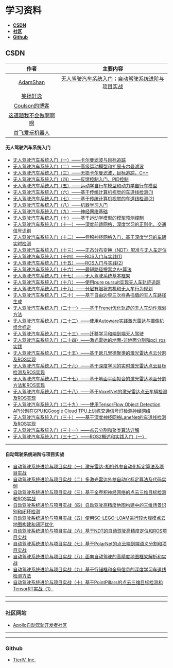 # 学习资料



- [**CSDN**](#CSDN)
- [**社区**](#社区网站)
- [**Github**](#Github)



## CSDN

|                                作者                                |                                                 主要内容                                                 |
| :----------------------------------------------------------------: | :------------------------------------------------------------------------------------------------------: |
| [AdamShan](https://blog.csdn.net/adamshan?spm=1001.2014.3001.5509) | [无人驾驶汽车系统入门](#无人驾驶汽车系统入门)；[自动驾驶系统进阶与项目实战](#自动驾驶系统进阶与项目实战) |
|   [笑扬轩逸](https://blog.csdn.net/yuxuan20062007?t=1&type=blog)   |                                                                                                          |
|  [Coulson的博客](https://blog.csdn.net/weixin_35695879?type=blog)  |                                                                                                          |
| [这道题我不会做啊啊啊](https://blog.csdn.net/weixin_40884570?t=1)  |                                                                                                          |
|       [首飞爱玩机器人](https://blog.csdn.net/shoufei403?t=1)       |                                                                                                          |



#### 无人驾驶汽车系统入门

- [无人驾驶汽车系统入门（一）——卡尔曼滤波与目标追踪](https://blog.csdn.net/AdamShan/article/details/78248421?spm=1001.2014.3001.5501)
- [无人驾驶汽车系统入门（二）——高级运动模型和扩展卡尔曼滤波](https://blog.csdn.net/AdamShan/article/details/78265754?spm=1001.2014.3001.5501)
- [无人驾驶汽车系统入门（三）——无损卡尔曼滤波，目标追踪，C++](https://blog.csdn.net/AdamShan/article/details/78359048?spm=1001.2014.3001.5501)
- [无人驾驶汽车系统入门（四）——反馈控制入门，PID控制](https://blog.csdn.net/AdamShan/article/details/78458325?spm=1001.2014.3001.5501)
- [无人驾驶汽车系统入门（五）——运动学自行车模型和动力学自行车模型](https://blog.csdn.net/AdamShan/article/details/78696874?spm=1001.2014.3001.5501)
- [无人驾驶汽车系统入门（六）——基于传统计算机视觉的车道线检测(1)](https://blog.csdn.net/AdamShan/article/details/78712120?spm=1001.2014.3001.5501)
- [无人驾驶汽车系统入门（七）——基于传统计算机视觉的车道线检测(2)](https://blog.csdn.net/AdamShan/article/details/78733302?spm=1001.2014.3001.5501)
- [无人驾驶汽车系统入门（八）——机器学习入门](https://blog.csdn.net/AdamShan/article/details/78930251?spm=1001.2014.3001.5501)
- [无人驾驶汽车系统入门（九）——神经网络基础](https://blog.csdn.net/AdamShan/article/details/79004784?spm=1001.2014.3001.5501)
- [无人驾驶汽车系统入门（十）——基于运动学模型的模型预测控制](https://blog.csdn.net/AdamShan/article/details/79083755?spm=1001.2014.3001.5501)
- [无人驾驶汽车系统入门（十一）——深度前馈网络，深度学习的正则化，交通信号识别](https://blog.csdn.net/AdamShan/article/details/79127573?spm=1001.2014.3001.5501)
- [无人驾驶汽车系统入门（十二）——卷积神经网络入门，基于深度学习的车辆实时检测](https://blog.csdn.net/AdamShan/article/details/79193775?spm=1001.2014.3001.5501)
- [无人驾驶汽车系统入门（十三）——正态分布变换（NDT）配准与无人车定位](https://blog.csdn.net/AdamShan/article/details/79230612?spm=1001.2014.3001.5501)
- [无人驾驶汽车系统入门（十四）——ROS入门与实践(1)](https://blog.csdn.net/AdamShan/article/details/79653378?spm=1001.2014.3001.5501)
- [无人驾驶汽车系统入门（十五）——ROS入门与实践(2)](https://blog.csdn.net/AdamShan/article/details/79882668?spm=1001.2014.3001.5501)
- [无人驾驶汽车系统入门（十六）——最短路径搜索之A*算法](https://blog.csdn.net/AdamShan/article/details/79945175?spm=1001.2014.3001.5501)
- [无人驾驶汽车系统入门（十七）——无人驾驶系统基本框架](https://blog.csdn.net/AdamShan/article/details/80493350?spm=1001.2014.3001.5501)
- [无人驾驶汽车系统入门（十八）——使用pure pursuit实现无人车轨迹追踪](https://blog.csdn.net/AdamShan/article/details/80555174?spm=1001.2014.3001.5501)
- [无人驾驶汽车系统入门（十九）——分层有限状态机和无人车行为规划](https://blog.csdn.net/AdamShan/article/details/80633099?spm=1001.2014.3001.5501)
- [无人驾驶汽车系统入门（二十）——基于自由边界三次样条插值的无人车路径生成](https://blog.csdn.net/AdamShan/article/details/80696881?spm=1001.2014.3001.5501)
- [无人驾驶汽车系统入门（二十一）——基于Frenet优化轨迹的无人车动作规划方法](https://blog.csdn.net/AdamShan/article/details/80779615?spm=1001.2014.3001.5501)
- [无人驾驶汽车系统入门（二十二）——使用Autoware实践激光雷达与摄像机组合标定](https://blog.csdn.net/AdamShan/article/details/81670732?spm=1001.2014.3001.5501)
- [无人驾驶汽车系统入门（二十三）——迁移学习和端到端无人驾驶](https://blog.csdn.net/AdamShan/article/details/82414275?spm=1001.2014.3001.5501)
- [无人驾驶汽车系统入门（二十四）——激光雷达的地面-非地面分割和pcl_ros实践](https://blog.csdn.net/AdamShan/article/details/82901295?spm=1001.2014.3001.5501)
- [无人驾驶汽车系统入门（二十五）——基于欧几里德聚类的激光雷达点云分割及ROS实现](https://blog.csdn.net/AdamShan/article/details/83015570?spm=1001.2014.3001.5501)
- [无人驾驶汽车系统入门（二十六）——基于深度学习的实时激光雷达点云目标检测及ROS实现](https://blog.csdn.net/AdamShan/article/details/83544089?spm=1001.2014.3001.5501)
- [无人驾驶汽车系统入门（二十七）——基于地面平面拟合的激光雷达地面分割方法和ROS实现](https://blog.csdn.net/AdamShan/article/details/84569000?spm=1001.2014.3001.5501)
- [无人驾驶汽车系统入门（二十八）——基于VoxelNet的激光雷达点云车辆检测及ROS实现](https://blog.csdn.net/AdamShan/article/details/84837211?spm=1001.2014.3001.5501)
- [无人驾驶汽车系统入门（二十九）——使用TensorFlow Object Detection API分别在GPU和Google Cloud TPU上训练交通信号灯检测神经网络](https://blog.csdn.net/AdamShan/article/details/88627733?spm=1001.2014.3001.5501)
- [无人驾驶汽车系统入门（三十）——基于深度神经网络LaneNet的车道线检测及ROS实现](https://blog.csdn.net/AdamShan/article/details/90578382?spm=1001.2014.3001.5501)
- [无人驾驶汽车系统入门（三十一）——点云分割和聚类算法详解](https://blog.csdn.net/AdamShan/article/details/115087604?spm=1001.2014.3001.5501)
- [无人驾驶汽车系统入门（三十二）——ROS2概述和实践入门（一）](https://blog.csdn.net/AdamShan/article/details/118340297?spm=1001.2014.3001.5501)
---
#### 自动驾驶系统进阶与项目实战

- [自动驾驶系统进阶与项目实战（一）激光雷达-相机外参自动化标定算法及项目实战](https://blog.csdn.net/AdamShan/article/details/105736726?spm=1001.2014.3001.5501)
- [自动驾驶系统进阶与项目实战（二）多激光雷达外参自动化标定算法及代码实例](https://blog.csdn.net/AdamShan/article/details/105930565?spm=1001.2014.3001.5501)
- [自动驾驶系统进阶与项目实战（三）基于全卷积神经网络的点云三维目标检测和ROS实战](https://blog.csdn.net/AdamShan/article/details/106157761?spm=1001.2014.3001.5501)
- [自动驾驶系统进阶与项目实战（四）自动驾驶高精度地图构建中的三维场景识别和闭环检测](https://blog.csdn.net/AdamShan/article/details/106319382?spm=1001.2014.3001.5501)
- [自动驾驶系统进阶与项目实战（五）使用SC-LEGO-LOAM进行较大规模点云地图构建和闭环优化](https://blog.csdn.net/AdamShan/article/details/106589633?spm=1001.2014.3001.5501)
- [自动驾驶系统进阶与项目实战（六）基于NDT的自动驾驶高精度定位和ROS项目实战](https://blog.csdn.net/AdamShan/article/details/106739856?spm=1001.2014.3001.5501)
- [自动驾驶系统进阶与项目实战（七）基于PolarNet的点云端到端语义分割和项目实战](https://blog.csdn.net/AdamShan/article/details/107465143?spm=1001.2014.3001.5501)
- [自动驾驶系统进阶与项目实战（八）面向自动驾驶的高精度地图框架解析和实战](https://blog.csdn.net/AdamShan/article/details/107727861?spm=1001.2014.3001.5501)
- [自动驾驶系统进阶与项目实战（九）基于行锚框和全局信息的深度学习车道线检测方法](https://blog.csdn.net/AdamShan/article/details/115769942?spm=1001.2014.3001.5501)
- [自动驾驶系统进阶与项目实战（十）基于PointPillars的点云三维目标检测和TensorRT实战（1）](https://blog.csdn.net/AdamShan/article/details/118880514?spm=1001.2014.3001.5501)

---
---
### 社区网站
- [Apollo自动驾驶开发者社区](https://apolloauto.io/latest)
---
---
### Github
- [TierIV, Inc.](https://github.com/tier4)